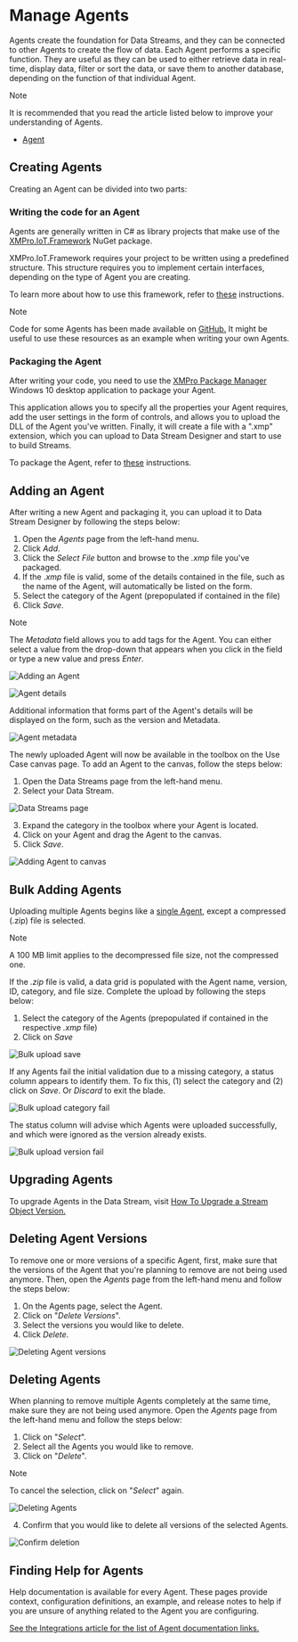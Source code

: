 # Manage Agents

Agents create the foundation for Data Streams, and they can be connected to other Agents to create the flow of data. Each Agent performs a specific function. They are useful as they can be used to either retrieve data in real-time, display data, filter or sort the data, or save them to another database, depending on the function of that individual Agent.

> [!NOTE]
> It is recommended that you read the article listed below to improve your understanding of Agents.
>
> * [Agent](../../concepts/agent/)

## **Creating Agents**

Creating an Agent can be divided into two parts:

### Writing the code for an Agent

Agents are generally written in C# as library projects that make use of the [XMPro.IoT.Framework](https://www.nuget.org/packages/XMPro.IOT.Framework/) NuGet package.

XMPro.IoT.Framework requires your project to be written using a predefined structure. This structure requires you to implement certain interfaces, depending on the type of Agent you are creating.

To learn more about how to use this framework, refer to [these](building-agents.md) instructions.

> [!NOTE]
> Code for some Agents has been made available on [GitHub.](https://github.com/XMPro/) It might be useful to use these resources as an example when writing your own Agents.

### Packaging the Agent

After writing your code, you need to use the [XMPro Package Manager](https://apps.microsoft.com/store/detail/xmpro-package-manager/9N3F4WNSLGZK?hl=en-us&gl=us&activetab=pivot%3Aoverviewtab) Windows 10 desktop application to package your Agent.

This application allows you to specify all the properties your Agent requires, add the user settings in the form of controls, and allows you to upload the DLL of the Agent you've written. Finally, it will create a file with a ".xmp" extension, which you can upload to Data Stream Designer and start to use to build Streams.

To package the Agent, refer to [these](packaging-agents.md) instructions.

## **Adding an Agent**

After writing a new Agent and packaging it, you can upload it to Data Stream Designer by following the steps below:

1. Open the _Agents_ page from the left-hand menu.
2. Click _Add_.
3. Click the _Select File_ button and browse to the _.xmp_ file you've packaged.
4. If the ._xmp_ file is valid, some of the details contained in the file, such as the name of the Agent, will automatically be listed on the form.
5. Select the category of the Agent (prepopulated if contained in the file)
6. Click _Save_.

> [!NOTE]
> The _Metadata_ field allows you to add tags for the Agent. You can either select a value from the drop-down that appears when you click in the field or type a new value and press _Enter_.

![Adding an Agent](/docs/images/agent-add.png)

![Agent details](/docs/images/agent-details.png)

Additional information that forms part of the Agent's details will be displayed on the form, such as the version and Metadata.

![Agent metadata](/docs/images/agent-metadata.png)

The newly uploaded Agent will now be available in the toolbox on the Use Case canvas page. To add an Agent to the canvas, follow the steps below:

1. Open the Data Streams page from the left-hand menu.
2. Select your Data Stream.

![Data Streams page](/docs/images/data-streams.png)

3. Expand the category in the toolbox where your Agent is located.
4. Click on your Agent and drag the Agent to the canvas.
5. Click _Save_.

![Adding Agent to canvas](/docs/images/agent-canvas.png)

## Bulk Adding Agents

Uploading multiple Agents begins like a [single Agent](manage-agents.md#uploading-an-agent-to-data-stream-designer), except a compressed (.zip) file is selected.

> [!NOTE]
> A 100 MB limit applies to the decompressed file size, not the compressed one.

If the _.zip_ file is valid, a data grid is populated with the Agent name, version, ID, category, and file size. Complete the upload by following the steps below:

1. Select the category of the Agents (prepopulated if contained in the respective _.xmp_ file)
2. Click on _Save_

![Bulk upload save](images/bulk-upload-save.png)

If any Agents fail the initial validation due to a missing category, a status column appears to identify them. To fix this, (1) select the category and (2) click on _Save_. Or _Discard_ to exit the blade.

![Bulk upload category fail](images/bulk-upload-category-fail.png)

The status column will advise which Agents were uploaded successfully, and which were ignored as the version already exists.

![Bulk upload version fail](images/bulk-upload-version-fail.png)

## **Upgrading Agents**

To upgrade Agents in the Data Stream, visit [How To Upgrade a Stream Object Version.](../data-streams/upgrade-a-stream-object-version.md)

## **Deleting Agent Versions**

To remove one or more versions of a specific Agent, first, make sure that the versions of the Agent that you're planning to remove are not being used anymore. Then, open the _Agents_ page from the left-hand menu and follow the steps below:

1. On the Agents page, select the Agent.
2. Click on "_Delete Versions_".
3. Select the versions you would like to delete.
4. Click _Delete_.

![Deleting Agent versions](/docs/images/agent-delete-versions.png)

## **Deleting Agents**

When planning to remove multiple Agents completely at the same time, make sure they are not being used anymore. Open the _Agents_ page from the left-hand menu and follow the steps below:

1. Click on "_Select_".
2. Select all the Agents you would like to remove.
3. Click on "_Delete_".

> [!NOTE]
> To cancel the selection, click on "_Select_" again.

![Deleting Agents](/docs/images/agent-delete.png)

4. Confirm that you would like to delete all versions of the selected Agents.

![Confirm deletion](/docs/images/agent-delete-confirm.png)

## Finding Help for Agents

Help documentation is available for every Agent. These pages provide context, configuration definitions, an example, and release notes to help if you are unsure of anything related to the Agent you are configuring.

[See the Integrations article for the list of Agent documentation links.](https://documentation.xmpro.com/resources/integrations)







